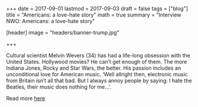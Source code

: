 +++
date = 2017-09-01
lastmod = 2017-09-03
draft = false
tags = ["blog"]
title = "Americans: a love-hate story"
math = true
summary = "Interview NWO: Americans: a love-hate story"


[header]
image = "headers/banner-trump.jpg"


+++

Cultural scientist Melvin Wevers (34) has had a life-long obsession with the United States. Hollywood movies? He can’t get enough of them. The more Indiana Jones, Rocky and Star Wars, the better. His passion includes an unconditional love for American music. ‘Well allright then, electronic music from Britain isn’t all that bad. But I always annoy people by saying: I hate the Beatles, their music does nothing for me...’.

Read more [here](https://www.nwo.nl/en/research-and-results/cases/americans-a-love-hate-story.html)





